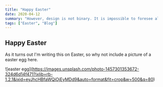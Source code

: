 ```yaml
---
title: "Happy Easter"
date: 2020-04-12
summary: "However, design is not binary. It is impossible to foresee all cases and combinations so that the system has to be open for interpretation and innovation. A design system that normalizes all interactions into the same patterns and flows is a risk."
tags: ["Easter", "Blog"]
---
```


## Happy Easter

As it turns out I'm writing this on Easter,
so why not include a picture of a easter egg here.

!\[easter egg\](https://images.unsplash.com/photo-1457301353672-324d6d14f471?ixlib=rb-1.2.1&ixid=eyJhcHBfaWQiOjEyMDd9&auto=format&fit=crop&w=500&q=80)
